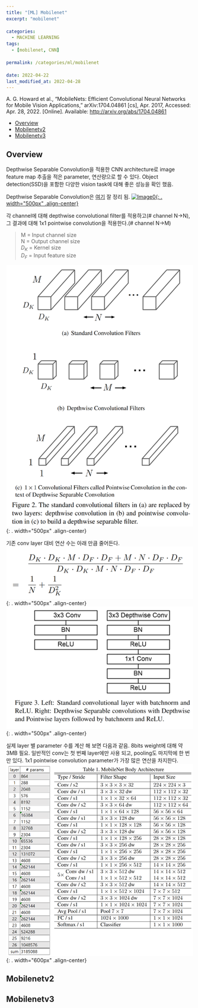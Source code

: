 ```yaml
---
title: "[ML] Mobilenet"
excerpt: "mobilenet"

categories:
  - MACHINE LEARNING
tags:
  - [mobilenet, CNN]

permalink: /categories/ml/mobilenet

date: 2022-04-22
last_modified_at: 2022-04-28
---
```

A. G. Howard et al., “MobileNets: Efficient Convolutional Neural Networks for Mobile Vision Applications,” arXiv:1704.04861 [cs], Apr. 2017, Accessed: Apr. 28, 2022. [Online]. Available: http://arxiv.org/abs/1704.04861

- [Overview](#overview)
- [Mobilenetv2](#mobilenetv2)
- [Mobilenetv3](#mobilenetv3)

## Overview
Depthwise Separable Convolution을 적용한 CNN architecture로 image feature map 추출을 적은 parameter, 연산량으로 할 수 있다. Object detection(SSD)을 포함한 다양한 vision task에 대해 좋은 성능을 확인 했음.


Depthwise Separable Convolution은 [여기](https://eli.thegreenplace.net/2018/depthwise-separable-convolutions-for-machine-learning) 잘 정리 됨.
[![Image0](https://eli.thegreenplace.net/images/2018/conv2d-depthwise-separable.svg){: . width="500px" .align-center}](https://eli.thegreenplace.net/2018/depthwise-separable-convolutions-for-machine-learning)

각 channel에 대해 depthwise convolutional filter를 적용하고(# channel N->N), 그 결과에 대해 1x1 pointwise convolution을 적용한다.(# channel N->M)
> M = Input channel size  
> N = Output channel size  
> $D_K$ = Kernel size  
> $D_F$ = Input feature size  

![Image2](/assets/images/mobilenet/mobilenet-image-2.png){: . width="500px" .align-center}  

기존 conv layer 대비 연산 수는 아래 만큼 줄어든다.
![Image1](/assets/images/mobilenet/mobilenet-image-1.png){: . width="500px" .align-center}  
![Image3](/assets/images/mobilenet/mobilenet-image-3.png){: . width="500px" .align-center}  

실제 layer 별 parameter 수를 계산 해 보면 다음과 같음. 8bits weight에 대해 약 3MB 필요.
일반적인 conv는 첫 번째 layer에만 사용 되고, pooling도 마지막에 한 번만 있다. 1x1 pointwise convolution parameter가 가장 많은 연산을 차지한다.
![Image4](/assets/images/mobilenet/mobilenet-image-4.png){: . width="600px" .align-center}  

## Mobilenetv2


## Mobilenetv3
